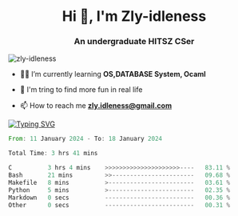 <h1 align="center">Hi 👋, I'm Zly-idleness</h1>

<h3 align="center">An undergraduate HITSZ CSer</h3>

<p align="left"> <img src="https://komarev.com/ghpvc/?username=zly-idleness&label=Profile%20views&color=0e75b6&style=flat" alt="zly-idleness" /> </p>


- 👨‍💻 I’m currently learning **OS,DATABASE System, Ocaml**

- 🌱 I'm tring to find more fun in real life

- 📫 How to reach me **zly.idleness@gmail.com**



[![Typing SVG](https://readme-typing-svg.herokuapp.com?font=Fira+Code&pause=1000&width=435&lines=I+Maybe+Slow)](https://git.io/typing-svg)


<!--START_SECTION:waka-->

```rust
From: 11 January 2024 - To: 18 January 2024

Total Time: 3 hrs 41 mins

C          3 hrs 4 mins    >>>>>>>>>>>>>>>>>>>>>----   83.11 %
Bash       21 mins         >>-----------------------   09.68 %
Makefile   8 mins          >------------------------   03.61 %
Python     5 mins          >------------------------   02.35 %
Markdown   0 secs          -------------------------   00.36 %
Other      0 secs          -------------------------   00.31 %
```

<!--END_SECTION:waka-->


